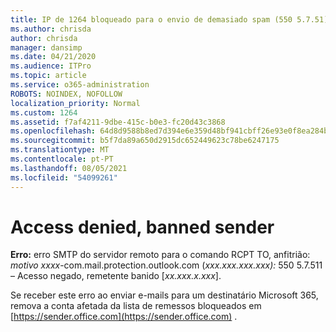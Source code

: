 ```yaml
---
title: IP de 1264 bloqueado para o envio de demasiado spam (550 5.7.51)
ms.author: chrisda
author: chrisda
manager: dansimp
ms.date: 04/21/2020
ms.audience: ITPro
ms.topic: article
ms.service: o365-administration
ROBOTS: NOINDEX, NOFOLLOW
localization_priority: Normal
ms.custom: 1264
ms.assetid: f7af4211-9dbe-415c-b0e3-fc20d43c3868
ms.openlocfilehash: 64d8d9588b8ed7d394e6e359d48bf941cbff26e93e0f8ea284bf3b6688400b3f
ms.sourcegitcommit: b5f7da89a650d2915dc652449623c78be6247175
ms.translationtype: MT
ms.contentlocale: pt-PT
ms.lasthandoff: 08/05/2021
ms.locfileid: "54099261"
---
```

# <a name="access-denied-banned-sender"></a>Access denied, banned sender

 **Erro:** erro SMTP do servidor remoto para o comando RCPT TO, anfitrião: *motivo xxxx*-com.mail.protection.outlook.com (*xxx.xxx.xxx.xxx):* 550 5.7.511 – Acesso negado, remetente banido [*xx.xxx.x.xxx*]. 

Se receber este erro ao enviar e-mails para um destinatário Microsoft 365, remova a conta afetada da lista de remessos bloqueados em [https://sender.office.com](https://sender.office.com) .
